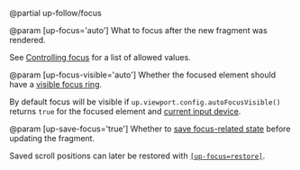 @partial up-follow/focus

@param [up-focus='auto']
  What to focus after the new fragment was rendered.

  See [Controlling focus](/focus) for a list of allowed values.

@param [up-focus-visible='auto']
  Whether the focused element should have a [visible focus ring](/focus-visibility).
  
  By default focus will be visible if `up.viewport.config.autoFocusVisible()`
  returns `true` for the focused element and [current input device](/up.event.inputDevice).

@param [up-save-focus='true']
  Whether to [save focus-related state](/up.viewport.saveFocus) before updating the fragment.

  Saved scroll positions can later be restored with [`[up-focus=restore]`](/focus#restoring-focus).
